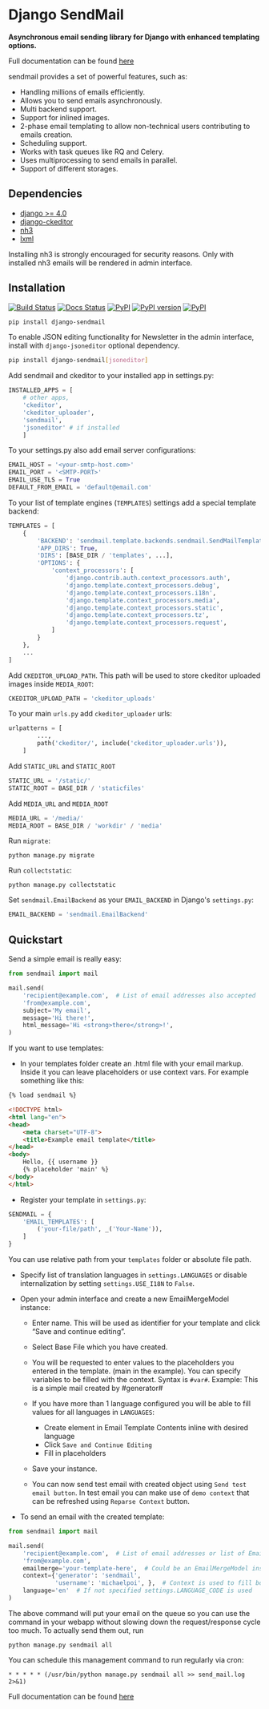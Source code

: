 # Django SendMail

**Asynchronous email sending library for Django with enhanced templating options.**

Full documentation can be found [here](https://django-sendmail.readthedocs.io/en/latest/) 

sendmail provides a set of powerful features, such as:

- Handling millions of emails efficiently. 
- Allows you to send emails asynchronously.
- Multi backend support. 
- Support for inlined images.
- 2-phase email templating to allow non-technical users contributing to emails creation.
- Scheduling support.
- Works with task queues like RQ and Celery.
- Uses multiprocessing to send emails in parallel.
- Support of different storages.

## Dependencies

- [django \>= 4.0](https://djangoproject.com/)
- [django-ckeditor](https://pypi.org/project/django-ckeditor/)
- [nh3](https://pypi.org/project/nh3/)
- [lxml](https://pypi.org/project/lxml/)

Installing nh3 is strongly encouraged for security reasons. Only with installed nh3 emails will be rendered in admin interface.

## Installation

[![Build Status](https://github.com/jrief/django-sendmail/actions/workflows/test.yml/badge.svg)](https://github.com/jrief/django-sendmail/actions)
[![Docs Status](https://readthedocs.org/projects/django-sendmail/badge/)](https://django-sendmail.readthedocs.io/en/latest/)
[![PyPI](https://img.shields.io/pypi/pyversions/django-sendmail.svg)]()
[![PyPI version](https://img.shields.io/pypi/v/django-sendmail.svg)](https://pypi.org/project/django-sendmail/)
[![PyPI](https://img.shields.io/pypi/l/django-sendmail.svg)]()


```sh
pip install django-sendmail
```

To enable JSON editing functionality for Newsletter in the admin interface, install with `django-jsoneditor`
optional dependency.

```sh
pip install django-sendmail[jsoneditor]
```

Add sendmail and ckeditor to your installed app in settings.py:

```python
INSTALLED_APPS = [
    # other apps,
    'ckeditor',
    'ckeditor_uploader',
    'sendmail',
    'jsoneditor' # if installed
    ]
```

To your settings.py also add email server configurations:

```python
EMAIL_HOST = '<your-smtp-host.com>'
EMAIL_PORT = '<SMTP-PORT>'
EMAIL_USE_TLS = True
DEFAULT_FROM_EMAIL = 'default@email.com'
```

To your list of template engines (`TEMPLATES`) settings add a special template backend:

```python
TEMPLATES = [
    {
        'BACKEND': 'sendmail.template.backends.sendmail.SendMailTemplates',
        'APP_DIRS': True,
        'DIRS': [BASE_DIR / 'templates', ...],
        'OPTIONS': {
            'context_processors': [
                'django.contrib.auth.context_processors.auth',
                'django.template.context_processors.debug',
                'django.template.context_processors.i18n',
                'django.template.context_processors.media',
                'django.template.context_processors.static',
                'django.template.context_processors.tz',
                'django.template.context_processors.request',
            ]
        }
    },
    ...
]
```
Add `CKEDITOR_UPLOAD_PATH`. This path will be used to store ckeditor uploaded images inside `MEDIA_ROOT`:

```python
CKEDITOR_UPLOAD_PATH = 'ckeditor_uploads'
```

To your main `urls.py` add `ckeditor_uploader` urls:

```python
urlpatterns = [
        ...,
        path('ckeditor/', include('ckeditor_uploader.urls')),
    ]
```


Add `STATIC_URL` and `STATIC_ROOT`

```python
STATIC_URL = '/static/'
STATIC_ROOT = BASE_DIR / 'staticfiles'
```

Add `MEDIA_URL` and `MEDIA_ROOT`

```python
MEDIA_URL = '/media/'
MEDIA_ROOT = BASE_DIR / 'workdir' / 'media'
```

Run `migrate`:

```shell
python manage.py migrate
```

Run `collectstatic`:

```shell
python manage.py collectstatic
```

Set `sendmail.EmailBackend` as your `EMAIL_BACKEND` in Django's `settings.py`:

```python
EMAIL_BACKEND = 'sendmail.EmailBackend'
```

## Quickstart

Send a simple email is really easy:

```python
from sendmail import mail

mail.send(
    'recipient@example.com',  # List of email addresses also accepted
    'from@example.com',
    subject='My email',
    message='Hi there!',
    html_message='Hi <strong>there</strong>!',
)
```

If you want to use templates:

- In your templates folder create an .html file with your email markup. Inside it you can leave placeholders or use context vars. For example something like this:

```html
{% load sendmail %}

<!DOCTYPE html>
<html lang="en">
<head>
    <meta charset="UTF-8">
    <title>Example email template</title>
</head>
<body>
    Hello, {{ username }}
    {% placeholder 'main' %}
</body>
</html>
```

- Register your template in `settings.py`:

```python
SENDMAIL = {
    'EMAIL_TEMPLATES': [
        ('your-file/path', _('Your-Name')),
    ]
}
```

You can use relative path from your `templates` folder or absolute file path.

- Specify list of translation languages in `settings.LANGUAGES` or disable internalization by setting `settings.USE_I18N` to `False`.

- Open your admin interface and create a new EmailMergeModel instance:
    - Enter name. This will be used as identifier for your template and click “Save and continue editing”.
    - Select Base File which you have created.
    - You will be requested to enter values to the placeholders you entered in the template. (main in the example).
        You can specify variables to be filled with the context.
        Syntax is `#var#`.
        Example: This is a simple mail created by #generator#
    - If you have more than 1 language configured you will be able to fill values for all languages in `LANGUAGES`:
    
        - Create element in Email Template Contents inline with desired language
        - Click `Save and Continue Editing`
        - Fill in placeholders

    - Save your instance.
    - You can now send test email with created object using `Send test email button`. 
      In test email you can make use of `demo context` that can be refreshed using `Reparse Context` button.
- To send an email with the created template:

```python
from sendmail import mail

mail.send(
    'recipient@example.com',  # List of email addresses or list of EmailAddress also accepted
    'from@example.com',
    emailmerge='your-template-here',  # Could be an EmailMergeModel instance or name
    context={'generator': 'sendmail',
             'username': 'michaelpoi', },  # Context is used to fill both {{ var }} in html and #var# in ckeditor.
    language='en'  # If not specified settings.LANGUAGE_CODE is used
)
```

The above command will put your email on the queue so you can use the command in your webapp without slowing down the request/response cycle too much. 
To actually send them out, run 

`python manage.py sendmail all`

You can schedule this management command to run regularly via cron:

```shell
* * * * * (/usr/bin/python manage.py sendmail all >> send_mail.log 2>&1)
```

Full documentation can be found [here](https://django-sendmail.readthedocs.io/en/latest/)
